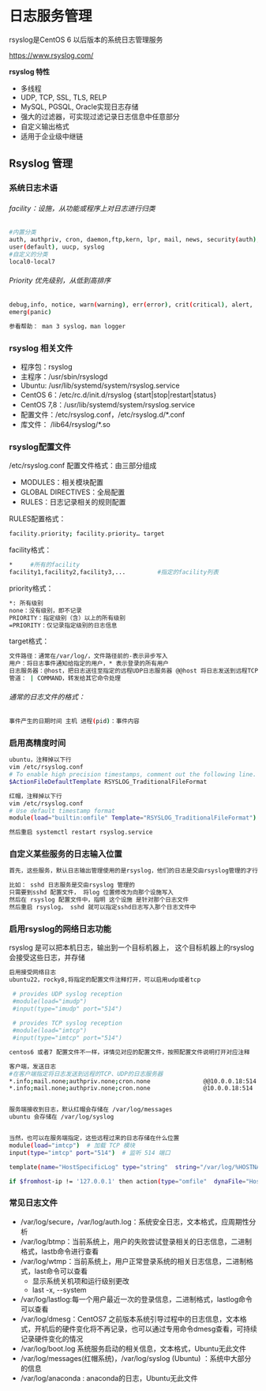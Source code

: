 # 日志服务管理

rsyslog是CentOS 6 以后版本的系统日志管理服务

https://www.rsyslog.com/

**rsyslog 特性**
* 多线程
* UDP, TCP, SSL, TLS, RELP
* MySQL, PGSQL, Oracle实现日志存储
* 强大的过滤器，可实现过滤记录日志信息中任意部分
* 自定义输出格式
* 适用于企业级中继链

##  Rsyslog 管理

### 系统日志术语

###### facility：设施，从功能或程序上对日志进行归类
```bash
#内置分类
auth, authpriv, cron, daemon,ftp,kern, lpr, mail, news, security(auth), 
user(default), uucp, syslog
#自定义的分类
local0-local7
```
###### Priority 优先级别，从低到高排序
```bash
debug,info, notice, warn(warning), err(error), crit(critical), alert, 
emerg(panic)

参看帮助： man 3 syslog，man logger

```

###  rsyslog 相关文件

* 程序包：rsyslog
* 主程序：/usr/sbin/rsyslogd
* Ubuntu: /usr/lib/systemd/system/rsyslog.service
* CentOS 6：/etc/rc.d/init.d/rsyslog {start|stop|restart|status}
* CentOS 7,8：/usr/lib/systemd/system/rsyslog.service
* 配置文件：/etc/rsyslog.conf，/etc/rsyslog.d/*.conf
* 库文件： /lib64/rsyslog/*.so 

###  rsyslog配置文件
/etc/rsyslog.conf 配置文件格式：由三部分组成

* MODULES：相关模块配置
* GLOBAL DIRECTIVES：全局配置
* RULES：日志记录相关的规则配置

RULES配置格式：

```bash
facility.priority; facility.priority… target
```

facility格式：

```bash
*     #所有的facility  
facility1,facility2,facility3,...         #指定的facility列表

```

priority格式：

```bash
*: 所有级别
none：没有级别，即不记录
PRIORITY：指定级别（含）以上的所有级别
=PRIORITY：仅记录指定级别的日志信息

```

target格式：

```bash
文件路径：通常在/var/log/，文件路径前的-表示异步写入
用户：将日志事件通知给指定的用户，* 表示登录的所有用户
日志服务器：@host，把日志送往至指定的远程UDP日志服务器 @@host 将日志发送到远程TCP日志服务器
管道： | COMMAND，转发给其它命令处理

```


###### 通常的日志文件的格式：
```bash
事件产生的日期时间 主机 进程(pid)：事件内容
```


### 启用高精度时间
```bash
ubuntu，注释掉以下行
vim /etc/rsyslog.conf
# To enable high precision timestamps, comment out the following line.
$ActionFileDefaultTemplate RSYSLOG_TraditionalFileFormat

红帽，注释掉以下行
vim /etc/rsyslog.conf
# Use default timestamp format
module(load="builtin:omfile" Template="RSYSLOG_TraditionalFileFormat")

然后重启 systemctl restart rsyslog.service
```

### 自定义某些服务的日志输入位置
```bash
首先，这些服务，默认日志输出管理使用的是rsyslog，他们的日志是交由rsyslog管理的才行，否则，可能需要其他方法，才能将日志交由rsyslog管理

比如： sshd 日志服务是交由rsyslog 管理的
只需要到sshd 配置文件， 将log 位置修改为向那个设施写入
然后在 rsyslog 配置文件中，指明 这个设施 是针对那个日志文件
然后重启 rsyslog， sshd 就可以指定sshd日志写入那个日志文件中
```


### 启用rsyslog的网络日志功能
rsyslog 是可以把本机日志，输出到一个目标机器上， 这个目标机器上的rsyslog会接受这些日志，并存储

```bash
启用接受网络日志
ubuntu22，rocky8,将指定的配置文件注释打开，可以启用udp或者tcp

 # provides UDP syslog reception
 #module(load="imudp")
 #input(type="imudp" port="514")
   
 # provides TCP syslog reception
 #module(load="imtcp")
 #input(type="imtcp" port="514")

centos6 或者7 配置文件不一样，详情见对应的配置文件，按照配置文件说明打开对应注释

客户端，发送日志
#在客户端指定将日志发送到远程的TCP、UDP的日志服务器
*.info;mail.none;authpriv.none;cron.none               @@10.0.0.18:514  #TCP
*.info;mail.none;authpriv.none;cron.none               @10.0.0.18:514   #UDP


服务端接收到日志，默认红帽会存储在 /var/log/messages
ubuntu 会存储在 /var/log/syslog


当然，也可以在服务端指定，这些远程过来的日志存储在什么位置
module(load="imtcp")  # 加载 TCP 模块
input(type="imtcp" port="514")  # 监听 514 端口

template(name="HostSpecificLog" type="string"  string="/var/log/%HOSTNAME%/%PROGRAMNAME%.log")

if $fromhost-ip != '127.0.0.1' then action(type="omfile"  dynaFile="HostSpecificLog")
```

### 常见日志文件

* /var/log/secure，/var/log/auth.log：系统安全日志，文本格式，应周期性分析
* /var/log/btmp：当前系统上，用户的失败尝试登录相关的日志信息，二进制格式，lastb命令进行查看
* /var/log/wtmp：当前系统上，用户正常登录系统的相关日志信息，二进制格式，last命令可以查看
  * 显示系统关机项和运行级别更改
  * last -x, --system    
* /var/log/lastlog:每一个用户最近一次的登录信息，二进制格式，lastlog命令可以查看
* /var/log/dmesg：CentOS7 之前版本系统引导过程中的日志信息，文本格式，开机后的硬件变化将不再记录，也可以通过专用命令dmesg查看，可持续记录硬件变化的情况
* /var/log/boot.log 系统服务启动的相关信息，文本格式，Ubuntu无此文件
* /var/log/messages(红帽系统)，/var/log/syslog (Ubuntu) ：系统中大部分的信息
* /var/log/anaconda : anaconda的日志，Ubuntu无此文件

